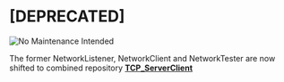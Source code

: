 # \[DEPRECATED\]
![No Maintenance Intended](https://img.shields.io/maintenance/no/2024.svg)

The former NetworkListener, NetworkClient and NetworkTester are now shifted to combined repository **[TCP_ServerClient](https://github.com/nilshenrich/TCP_ServerClient)**
